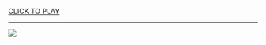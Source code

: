 
<a href="https://premium76.site?title=hangman_cool_maths_games_answers&ref=12M">CLICK TO PLAY</a></h3>
<hr>

<a href="https://premium76.site?title=hangman_cool_maths_games_answers&ref=12M"><img src="https://clearcache.store/games.png"></a>


